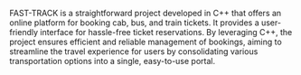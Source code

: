 FAST-TRACK is a straightforward project developed in C++ that offers an online platform for booking cab, bus, and train tickets. It provides a user-friendly interface for hassle-free ticket reservations. By leveraging C++, the project ensures efficient and reliable management of bookings, aiming to streamline the travel experience for users by consolidating various transportation options into a single, easy-to-use portal.
